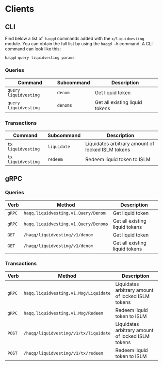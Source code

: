 <!--
order: 6
-->

# Clients

## CLI

Find below a list of  `haqqd` commands added with the  `x/liquidvesting` module. You can obtain the full list by using the `haqqd -h` command. A CLI command can look like this:

```bash
haqqd query liquidvesting params
```

### Queries

| Command                 | Subcommand | Description                    |
|-------------------------|------------|--------------------------------|
| `query` `liquidvesting` | `denom`    | Get liquid token               |
| `query` `liquidvesting` | `denoms`   | Get all existing liquid tokens |

### Transactions

| Command              | Subcommand  | Description                                       |
|----------------------|-------------|---------------------------------------------------|
| `tx` `liquidvesting` | `liquidate` | Liquidates arbitrary amount of locked ISLM tokens |
| `tx` `liquidvesting` | `redeem`    | Redeem liquid token to ISLM                       |

## gRPC

### Queries

| Verb   | Method                               | Description                    |
|--------|--------------------------------------|--------------------------------|
| `gRPC` | `haqq.liquidvesting.v1.Query/Denom`  | Get liquid token               |
| `gRPC` | `haqq.liquidvesting.v1.Query/Denoms` | Get all existing liquid tokens |
| `GET`  | `/haqq/liquidvesting/v1/denom`       | Get liquid token               |
| `GET`  | `/haqq/liquidvesting/v1/denom`       | Get all existing liquid tokens |

### Transactions

| Verb   | Method                                | Description                                       |
|--------|---------------------------------------|---------------------------------------------------|
| `gRPC` | `haqq.liquidvesting.v1.Msg/Liquidate` | Liquidates arbitrary amount of locked ISLM tokens |
| `gRPC` | `haqq.liquidvesting.v1.Msg/Redeem`    | Redeem liquid token to ISLM                       |
| `POST` | `/haqq/liquidvesting/v1/tx/liquidate` | Liquidates arbitrary amount of locked ISLM tokens |
| `POST` | `/haqq/liquidvesting/v1/tx/redeem`    | Redeem liquid token to ISLM                       |
